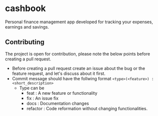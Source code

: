 # cashbook

Personal finance management app developed for tracking your expenses, earnings and savings. 

## Contributing

The project is open for contribution, please note the below points before creating a pull request.

- Before creating a pull request create an issue about the bug or the feature request, and let's discuss about it first.
- Commit message should have the follwing format 
    `<type>(<feature>) : <short_description>`
    - Type can be 
        - feat : A new feature or functionality
        - fix : An issue fix
        - docs : Documentation changes
        - refactor : Code reformation without changing functionalities.
